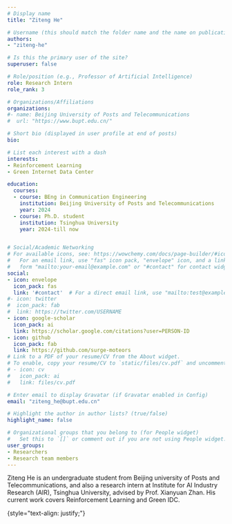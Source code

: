 ```yaml
---
# Display name
title: "Ziteng He"

# Username (this should match the folder name and the name on publications)
authors:
- "ziteng-he"

# Is this the primary user of the site?
superuser: false

# Role/position (e.g., Professor of Artificial Intelligence)
role: Research Intern
role_rank: 3

# Organizations/Affiliations
organizations:
#- name: Beijing University of Posts and Telecommunications
#  url: "https://www.bupt.edu.cn/"

# Short bio (displayed in user profile at end of posts)
bio: 

# List each interest with a dash
interests:
- Reinforcement Learning
- Green Internet Data Center

education:
  courses:
  - course: BEng in Communication Engineering
    institution: Beijing University of Posts and Telecommunications
    year: 2024
  - course: Ph.D. student
    institution: Tsinghua University
    year: 2024-till now


# Social/Academic Networking
# For available icons, see: https://wowchemy.com/docs/page-builder/#icons
#   For an email link, use "fas" icon pack, "envelope" icon, and a link in the
#   form "mailto:your-email@example.com" or "#contact" for contact widget.
social:
- icon: envelope
  icon_pack: fas
  link: '#contact'  # For a direct email link, use "mailto:test@example.org".
#- icon: twitter
#  icon_pack: fab
#  link: https://twitter.com/USERNAME
- icon: google-scholar
  icon_pack: ai
  link: https://scholar.google.com/citations?user=PERSON-ID
- icon: github
  icon_pack: fab
  link: https://github.com/surge-moteors
# Link to a PDF of your resume/CV from the About widget.
# To enable, copy your resume/CV to `static/files/cv.pdf` and uncomment the lines below.
# - icon: cv
#   icon_pack: ai
#   link: files/cv.pdf

# Enter email to display Gravatar (if Gravatar enabled in Config)
email: "ziteng_he@bupt.edu.cn"

# Highlight the author in author lists? (true/false)
highlight_name: false

# Organizational groups that you belong to (for People widget)
#   Set this to `[]` or comment out if you are not using People widget.
user_groups:
- Researchers
- Research team members
---
```


Ziteng He is an undergraduate student from Beijing university of Posts and Telecommunications, and also a research intern at Institute for AI Industry Research (AIR), Tsinghua University, advised by Prof. Xianyuan Zhan. His current work covers Reinforcement Learning and Green IDC.

{style="text-align: justify;"}
